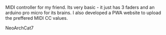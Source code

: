 MIDI controller for my friend. Its very basic - it just has 3 faders and an arduino pro micro for its brains. I also developed a PWA website to upload the preffered MIDI CC values.

NeoArchCat7
